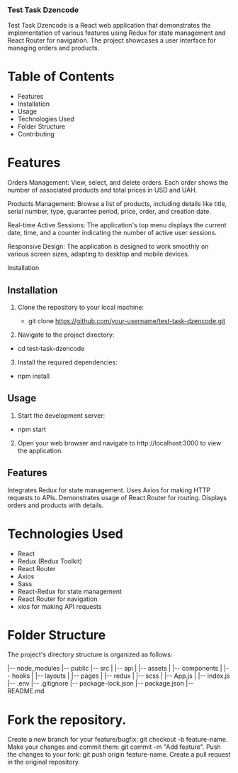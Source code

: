 ### Test Task Dzencode
Test Task Dzencode is a React web application that demonstrates the implementation of various features using Redux for state management and React Router for navigation. The project showcases a user interface for managing orders and products.

# Table of Contents
- Features
- Installation
- Usage
- Technologies Used
- Folder Structure
- Contributing

# Features
Orders Management: View, select, and delete orders. Each order shows the number of associated products and total prices in USD and UAH.

Products Management: Browse a list of products, including details like title, serial number, type, guarantee period, price, order, and creation date.

Real-time Active Sessions: The application's top menu displays the current date, time, and a counter indicating the number of active user sessions.

Responsive Design: The application is designed to work smoothly on various screen sizes, adapting to desktop and mobile devices.

Installation

## Installation

1. Clone the repository to your local machine:
   
   - git clone https://github.com/your-username/test-task-dzencode.git

2. Navigate to the project directory:

  - cd test-task-dzencode

3. Install the required dependencies:

 - npm install

## Usage

1. Start the development server:

  - npm start

2. Open your web browser and navigate to http://localhost:3000 to view the application.

## Features
Integrates Redux for state management.
Uses Axios for making HTTP requests to APIs.
Demonstrates usage of React Router for routing.
Displays orders and products with details.


# Technologies Used
- React
- Redux (Redux Toolkit)
- React Router
- Axios
- Sass
- React-Redux for state management
- React Router for navigation
- xios for making API requests

# Folder Structure
The project's directory structure is organized as follows:

|-- node_modules
|-- public
|-- src
|   |-- api
|   |-- assets
|   |-- components
|   |-- hooks
|   |-- layouts
|   |-- pages
|   |-- redux
|   |-- scss
|   |-- App.js
|   |-- index.js
|-- .env
|-- .gitignore
|-- package-lock.json
|-- package.json
|-- README.md



# Fork the repository.
Create a new branch for your feature/bugfix: git checkout -b feature-name.
Make your changes and commit them: git commit -m "Add feature".
Push the changes to your fork: git push origin feature-name.
Create a pull request in the original repository.